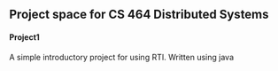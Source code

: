 ## Project space for CS 464 Distributed Systems

#### Project1
A simple introductory project for using RTI. Written using java
